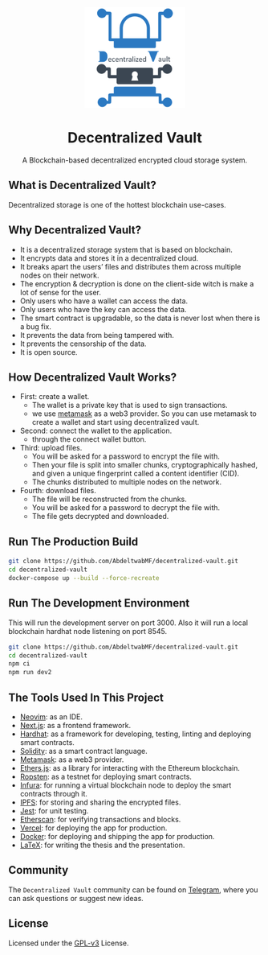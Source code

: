 <div align="center">
<img src="/public/decentra-vault-1.png" width="200px" height="200px" />
</div>
<h1 align="center">Decentralized Vault</h1>
<p align="center">A Blockchain-based decentralized encrypted cloud storage system.</p>

## What is Decentralized Vault?
Decentralized storage is one of the hottest blockchain use-cases.

## Why Decentralized Vault?
- It is a decentralized storage system that is based on blockchain.
- It encrypts data and stores it in a decentralized cloud.
- It breaks apart the users’ files and distributes them across multiple nodes on their network.
- The encryption & decryption is done on the client-side witch is make a lot of sense for the user.
- Only users who have a wallet can access the data.
- Only users who have the key can access the data.
- The smart contract is upgradable, so the data is never lost when there is a bug fix.
- It prevents the data from being tampered with.
- It prevents the censorship of the data.
- It is open source.

## How Decentralized Vault Works?
- First: create a wallet.
	- The wallet is a private key that is used to sign transactions.
	- we use [metamask](https://metamask.io/) as a web3 provider. So you can use metamask to create a wallet and start using decentralized vault.
- Second: connect the wallet to the application.
  - through the connect wallet button.
- Third: upload files.
	- You will be asked for a password to encrypt the file with.
	- Then your file is split into smaller chunks, cryptographically hashed, and given a unique fingerprint called a content identifier (CID).
	- The chunks distributed to multiple nodes on the network.
- Fourth: download files.
	- The file will be reconstructed from the chunks.
	- You will be asked for a password to decrypt the file with.
	- The file gets decrypted and downloaded.

## Run The Production Build

```bash
git clone https://github.com/AbdeltwabMF/decentralized-vault.git
cd decentralized-vault
docker-compose up --build --force-recreate
```

## Run The Development Environment

This will run the development server on port 3000. Also it will run a local blockchain hardhat node listening on port 8545.

```bash
git clone https://github.com/AbdeltwabMF/decentralized-vault.git
cd decentralized-vault
npm ci
npm run dev2
```

## The Tools Used In This Project

- [Neovim](https://neovim.io/): as an IDE.
- [Next.js](https://nextjs.org/): as a frontend framework.
- [Hardhat](https://hardhat.io): as a framework for developing, testing, linting and deploying smart contracts.
- [Solidity](https://docs.soliditylang.org/): as a smart contract language.
- [Metamask](https://metamask.io/): as a web3 provider.
- [Ethers.js](https://docs.ethers.io/): as a library for interacting with the Ethereum blockchain.
- [Ropsten](https://ropsten.etherscan.io/): as a testnet for deploying smart contracts.
- [Infura](https://infura.io/): for running a virtual blockchain node to deploy the smart contracts through it.
- [IPFS](https://ipfs.io/): for storing and sharing the encrypted files.
- [Jest](https://jestjs.io/): for unit testing.
- [Etherscan](https://etherscan.io/): for verifying transactions and blocks.
- [Vercel](https://vercel.com/): for deploying the app for production.
- [Docker](https://www.docker.com/): for deploying and shipping the app for production.
- [LaTeX](https://www.latex-project.org/): for writing the thesis and the presentation.

## Community

The `Decentralized Vault` community can be found on [Telegram](https://t.me/+OeH3hX00HqxmZDc8), where you can ask questions or suggest new ideas.

## License
Licensed under the [GPL-v3](LICENSE) License.
